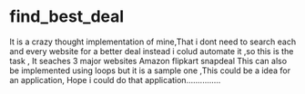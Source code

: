 # find_best_deal
It is a crazy thought implementation of mine,That i dont need to search each and every website for a better deal instead i colud automate it ,so this is the task ,
It seaches 3 major websites 
Amazon 
flipkart
snapdeal
This can also be implemented using loops but it is a sample one ,This could be a idea for an application,
Hope i could do that application...............

